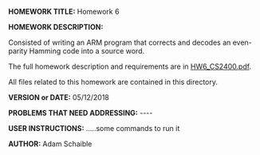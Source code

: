 **HOMEWORK TITLE:** Homework 6

**HOMEWORK DESCRIPTION:**

Consisted of writing an ARM program that corrects and decodes an even-parity Hamming code into a source word.

The full homework description and requirements are in [HW6_CS2400.pdf](https://github.com/AdamSchaible/MSU_Denver/blob/master/CS%202400%20Computer%20Organization%202%20(Spring%202018)/Homework%206/HW6_CS2400.pdf).

All files related to this homework are contained in this directory.

**VERSION or DATE:** 05/12/2018

**PROBLEMS THAT NEED ADDRESSING:** ----

**USER INSTRUCTIONS:** 
.....some commands to run it

**AUTHOR:** Adam Schaible
